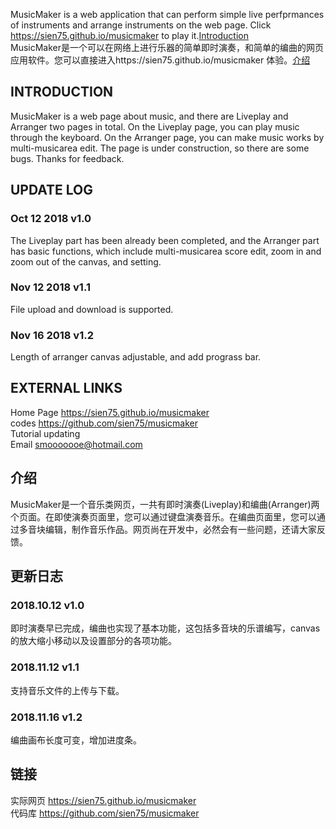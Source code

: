 MusicMaker is a web application that can perform simple live perfprmances of instruments and arrange instruments on the web page. Click https://sien75.github.io/musicmaker to play it.[Introduction](#INTRODUCTION)  
MusicMaker是一个可以在网络上进行乐器的简单即时演奏，和简单的编曲的网页应用软件。您可以直接进入https://sien75.github.io/musicmaker 体验。[介绍](#介绍)

## INTRODUCTION
MusicMaker is a web page about music, and there are Liveplay and Arranger two pages in total. On the Liveplay page, you can play music through the keyboard. On the Arranger page, you can make music works by multi-musicarea edit. The page is under construction, so there are some bugs. Thanks for feedback.

## UPDATE LOG
### Oct 12 2018 v1.0
The Liveplay part has been already been completed, and the Arranger part has basic functions, which include multi-musicarea score edit, zoom in and zoom out of the canvas, and setting.
### Nov 12 2018 v1.1
File upload and download is supported.
### Nov 16 2018 v1.2
Length of arranger canvas adjustable, and add prograss bar.


## EXTERNAL LINKS
Home Page https://sien75.github.io/musicmaker  
codes https://github.com/sien75/musicmaker  
Tutorial updating  
Email smooooooe@hotmail.com

## 介绍
MusicMaker是一个音乐类网页，一共有即时演奏(Liveplay)和编曲(Arranger)两个页面。在即使演奏页面里，您可以通过键盘演奏音乐。在编曲页面里，您可以通过多音块编辑，制作音乐作品。网页尚在开发中，必然会有一些问题，还请大家反馈。

## 更新日志
### 2018.10.12 v1.0
即时演奏早已完成，编曲也实现了基本功能，这包括多音块的乐谱编写，canvas的放大缩小移动以及设置部分的各项功能。
### 2018.11.12 v1.1
支持音乐文件的上传与下载。
### 2018.11.16 v1.2
编曲画布长度可变，增加进度条。


## 链接
实际网页 https://sien75.github.io/musicmaker  
代码库 https://github.com/sien75/musicmaker  
